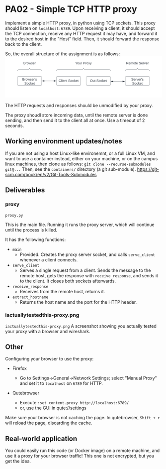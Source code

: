 # PA02 - Simple TCP HTTP proxy

Implement a simple HTTP proxy, in python using TCP sockets.
This proxy should listen on `localhost:6789`.
Upon receiving a client,
it should accept the TCP connection,
receive any HTTP request it may have,
and forward it to the desired host in the "Host" field.
Then, it should forward the response back to the client.

So, the overall structure of the assignment is as follows:
![image](proxy.png)

The HTTP requests and responses should be unmodified by your proxy.

The proxy shoudl store incoming data,
until the remote server is done sending,
and then send it to the client all at once.
Use a timeout of 2 seconds.

## Working environment updates/notes
If you are not using a host Linux-like environemnt, or a full Linux VM, 
and want to use a container instead,
either on your machine, or on the campus linux machines,
then clone as follows:
`git clone --recurse-submodules git@...`
Then, see the `containers/` directory (a git sub-module).
https://git-scm.com/book/en/v2/Git-Tools-Submodules

## Deliverables

### proxy
`proxy.py`

This is the main file.
Running it runs the proxy server,
which will continue until the process is killed.

It has the following functions:
* `main`
	- Provided. Creates the proxy server socket, and calls `serve_client` whenever a client connects.
* `serve_client`
	- Serves a single request from a client. Sends the message to the remote host, gets the response with `receive_response`, and sends it to the client. It closes both sockets afterwards.
* `receive_response`
	- Receives from the remote host, returns it.
* `extract_hostname`
	- Returns the host name and the port for the HTTP header.

### iactuallytestedthis-proxy.png
`iactuallytestedthis-proxy.png`
A screenshot showing you actually tested your proxy with a browser and wireshark.

## Other
Configuring your browser to use the proxy:
* Firefox 
    - Go to Settings->General->Network Settings; 
    select "Manual Proxy" and set it to `localhost` on `6789` for HTTP.

* Qutebrowser
	- Execute `:set content.proxy http://localhost:6789/ `
    - or, use the GUI in qute://settings

Make sure your browser is not caching the page.
In qutebrowser, `Shift + r` will reload the page, discarding the cache. 

## Real-world application
You could easily run this code (or Docker image) on a remote machine,
and use it a proxy for your browser traffic!
This one is not encrypted, but you get the idea.

